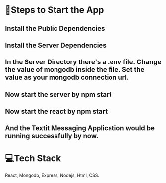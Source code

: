 # 🎯Steps to Start the App

## Install the Public Dependencies

## Install the Server Dependencies

## In the Server Directory there's a .env file. Change the value of mongodb inside the file. Set the value as your mongodb connection url.

## Now start the server by npm start

## Now start the react by npm start

## And the Textit Messaging Application would be running successfully by now.


# 💻Tech Stack

React, Mongodb, Express, Nodejs, Html, CSS.
